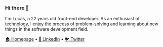 ### Hi there 👋

I'm Lucas, a 22 years old front-end developer. As an enthusiast of technology, I enjoy the process of problem-solving and learning about new things in the software development field.


[🏠 Homepage](https://lucaspassini.dev/) • [👔 LinkedIn](https://www.linkedin.com/in/lucaspassini/) • [🐦 Twitter](https://twitter.com/lucaspassini_)  



